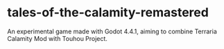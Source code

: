 # tales-of-the-calamity-remastered
An experimental game made with Godot 4.4.1, aiming to combine Terraria Calamity Mod with Touhou Project.
